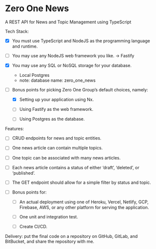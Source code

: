 # Zero One News

A REST API for News and Topic Management using TypeScript

Tech Stack:

- [x] You must use TypeScript and NodeJS as the programming language and runtime.

- [ ] You may use any NodeJS web framework you like. -> Fastify

- [x] You may use any SQL or NoSQL storage for your database.

  - Local Postgres
  - note: database name: zero_one_news

- [ ] Bonus points for picking Zero One Group’s default choices, namely:

  - [x] Setting up your application using Nx.

  - [ ] Using Fastify as the web framework.

  - [ ] Using Postgres as the database.

Features:

- [ ] CRUD endpoints for news and topic entities.

- [ ] One news article can contain multiple topics.

- [ ] One topic can be associated with many news articles.

- [ ] Each news article contains a status of either ‘draft’, ‘deleted’, or ‘published’.

- [ ] The GET endpoint should allow for a simple filter by status and topic.

- [ ] Bonus points for:

  - [ ] An actual deployment using one of Heroku, Vercel, Netlify, GCP, Firebase, AWS, or any other platform for serving the application.

  - [ ] One unit and integration test.

  - [ ] Create CI/CD.

Delivery: put the final code on a repository on GitHub, GitLab, and BitBucket, and share the repository with me.
